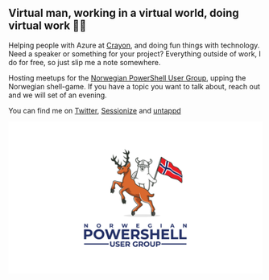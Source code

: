 ## Virtual man, working in a virtual world, doing virtual work 👨‍💻

Helping people with Azure at [Crayon](https://crayon.com), and doing fun things with technology.  Need a speaker or something for your project? Everything outside of work, I do for free, so just slip me a note somewhere.

Hosting meetups for the [Norwegian PowerShell User Group](https://www.meetup.com/Norwegian-PowerShell-User-Group/), upping the Norwegian shell-game. If you have a topic you want to talk about, reach out and we will set of an evening.

You can find me on [Twitter](https://twitter.com/roberthtweets), [Sessionize](https://sessionize.com/roberth-strand) and [untappd](https://untappd.com/user/RoberthDrinks)

![Thornbjørn Kraftskall](https://github.com/norwegianpug/Thorbjorn/raw/master/img/Thorbjorn-riding.jpg)
